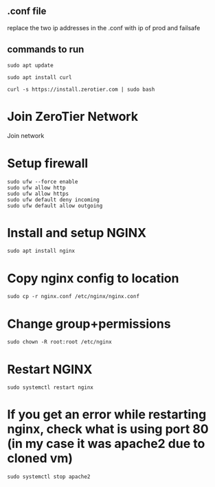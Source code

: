 

## .conf file
replace the two ip addresses in the .conf with ip of prod and failsafe

## commands to run
```
sudo apt update 

sudo apt install curl

curl -s https://install.zerotier.com | sudo bash
```

# Join ZeroTier Network
Join network

# Setup firewall
```
sudo ufw --force enable
sudo ufw allow http
sudo ufw allow https
sudo ufw default deny incoming
sudo ufw default allow outgoing
```

# Install and setup NGINX
```
sudo apt install nginx
```
# Copy nginx config to location
```
sudo cp -r nginx.conf /etc/nginx/nginx.conf
```
# Change group+permissions
```
sudo chown -R root:root /etc/nginx
```
# Restart NGINX
```
sudo systemctl restart nginx
```

# If you get an error while restarting nginx, check what is using port 80 (in my case it was apache2 due to cloned vm)
```
sudo systemctl stop apache2
```
